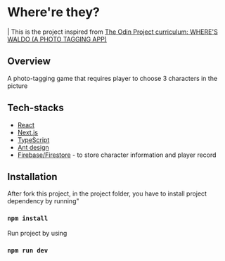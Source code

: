 # Where're they?

| This is the project inspired from [The Odin Project curriculum: WHERE'S WALDO (A PHOTO TAGGING APP)](https://www.theodinproject.com/paths/full-stack-javascript/courses/javascript/lessons/where-s-waldo-a-photo-tagging-app)

## Overview
A photo-tagging game that requires player to choose 3 characters in the picture

## Tech-stacks
- [React](https://reactjs.org/)
- [Next.js](https://nextjs.org/)
- [TypeScript](https://www.typescriptlang.org/)
- [Ant design](https://ant.design/)
- [Firebase/Firestore](https://firebase.google.com/docs/firestore/) - to store character information and player record

## Installation
After fork this project, in the project folder, you have to install project dependency by running" 
### `npm install` 

Run project by using
### `npm run dev`


